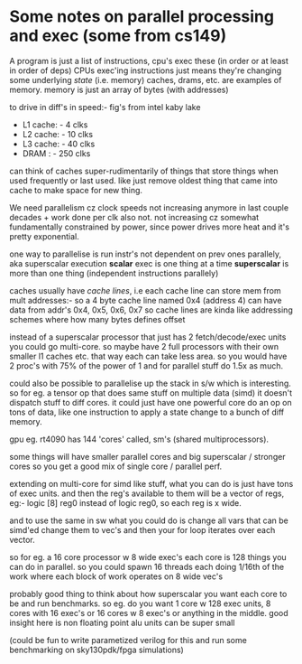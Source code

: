# Some notes on parallel processing and exec (some from cs149)

A program is just a list of instructions, cpu's exec these (in order or at least in order of deps)
CPUs exec'ing instructions just means they're changing some underlying *state* (i.e. memory)
caches, drams, etc. are examples of memory. memory is just an array of bytes (with addresses)

to drive in diff's in speed:-
fig's from intel kaby lake
- L1 cache: - 4 clks
- L2 cache: - 10 clks
- L3 cache: - 40 clks
- DRAM    : - 250 clks

can think of caches super-rudimentarily of things that store things when used frequently or last used.
like just remove oldest thing that came into cache to make space for new thing.

We need parallelism cz clock speeds not increasing anymore in last couple decades + work done per clk also not.
not increasing cz somewhat fundamentally constrained by power, since power drives more heat and it's pretty exponential.

one way to parallelise is run instr's not dependent on prev ones parallely, aka superscalar execution
**scalar** exec is one thing at a time **superscalar** is more than one thing (independent instructions parallely)

caches usually have *cache lines*, i.e each cache line can store mem from mult addresses:-
so a 4 byte cache line named 0x4 (address 4) can have data from addr's 0x4, 0x5, 0x6, 0x7
so cache lines are kinda like addressing schemes where how many bytes defines offset

instead of a superscalar processor that just has 2 fetch/decode/exec units you could go multi-core.
so maybe have 2 full processors with their own smaller l1 caches etc. that way each can take less area.
so you would have 2 proc's with 75% of the power of 1 and for parallel stuff do 1.5x as much.

could also be possible to parallelise up the stack in s/w which is interesting.
so for eg. a tensor op that does same stuff on multiple data (simd) it doesn't dispatch stuff to diff cores.
it could just have one powerful core do an op on tons of data, like one instruction to apply a state change
to a bunch of diff memory.

gpu eg. rt4090 has 144 'cores' called, sm's (shared multiprocessors).

some things will have smaller parallel cores and big superscalar / stronger cores so you get a good mix
of single core / parallel perf.

extending on multi-core for simd like stuff, what you can do is just have tons of exec units.
and then the reg's available to them will be a vector of regs, eg:-
logic [8] reg0 instead of logic reg0, so each reg is x wide.

and to use the same in sw what you could do is change all vars that can be simd'ed change them to vec's
and then your for loop iterates over each vector.

so for eg. a 16 core processor w 8 wide exec's each core is 128 things you can do in parallel.
so you could spawn 16 threads each doing 1/16th of the work where each block of work operates on 8 wide vec's

probably good thing to think about how superscalar you want each core to be and run benchmarks.
so eg. do you want 1 core w 128 exec units, 8 cores with 16 exec's or 16 cores w 8 exec's or anything in the middle.
good insight here is non floating point alu units can be super small

(could be fun to write parametized verilog for this and run some benchmarking on sky130pdk/fpga simulations)

